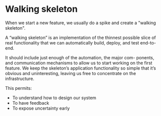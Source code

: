 # Walking skeleton

When we start a new feature, we usually do a spike and create a "walking skeleton".

A “walking skeleton” is an implementation of the thinnest possible slice of real functionality that we can automatically build, deploy, and test end-to-end.

It should include just enough of the automation, the major com- ponents, and communication mechanisms to allow us to start working on the first feature. We keep the skeleton’s application functionality so simple that it’s obvious and uninteresting, leaving us free to concentrate on the infrastructure.

This permits:
* To understand how to design our system
* To have feedback
* To expose uncertainty early
